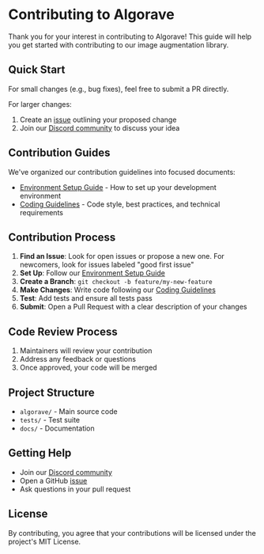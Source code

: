 # Contributing to Algorave

Thank you for your interest in contributing to Algorave! This guide will help you get started with contributing to our image augmentation library.

## Quick Start

For small changes (e.g., bug fixes), feel free to submit a PR directly.

For larger changes:

1. Create an [issue](https://github.com/algorave-team/algorave/issues) outlining your proposed change
2. Join our [Discord community](https://discord.gg/e6zHCXTvaN) to discuss your idea

## Contribution Guides

We've organized our contribution guidelines into focused documents:

- [Environment Setup Guide](docs/contributing/environment_setup.md) - How to set up your development environment
- [Coding Guidelines](docs/contributing/coding_guidelines.md) - Code style, best practices, and technical requirements

## Contribution Process

1. **Find an Issue**: Look for open issues or propose a new one. For newcomers, look for issues labeled "good first issue"
2. **Set Up**: Follow our [Environment Setup Guide](docs/contributing/environment_setup.md)
3. **Create a Branch**: `git checkout -b feature/my-new-feature`
4. **Make Changes**: Write code following our [Coding Guidelines](docs/contributing/coding_guidelines.md)
5. **Test**: Add tests and ensure all tests pass
6. **Submit**: Open a Pull Request with a clear description of your changes

## Code Review Process

1. Maintainers will review your contribution
2. Address any feedback or questions
3. Once approved, your code will be merged

## Project Structure

- `algorave/` - Main source code
- `tests/` - Test suite
- `docs/` - Documentation

## Getting Help

- Join our [Discord community](https://discord.gg/e6zHCXTvaN)
- Open a GitHub [issue](https://github.com/algorave-team/algorave/issues)
- Ask questions in your pull request

## License

By contributing, you agree that your contributions will be licensed under the project's MIT License.
